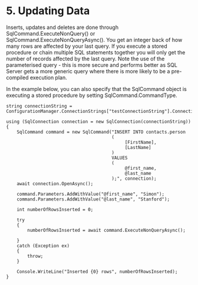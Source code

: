 # 5\. Updating Data

Inserts, updates and deletes are done through SqlCommand.ExecuteNonQuery() or
SqlCommand.ExecuteNonQueryAsync(). You get an integer back of how many rows
are affected by your last query. If you execute a stored procedure or chain
multiple SQL statements together you will only get the number of records
affected by the last query. Note the use of the parameterised query - this is
more secure and performs better as SQL Server gets a more generic query where
there is more likely to be a pre-compiled execution plan.  

In the example below, you can also specify that the SqlCommand object is
executing a stored procedure by setting SqlCommand.CommandType.

    string connectionString = ConfigurationManager.ConnectionStrings["testConnectionString"].ConnectionString;
    
    using (SqlConnection connection = new SqlConnection(connectionString))
    {
        SqlCommand command = new SqlCommand("INSERT INTO contacts.person
                                            (
                                                 [FirstName],
                                                 [LastName]
                                            )
                                            VALUES
                                            (
                                                 @first_name,
                                                 @last_name
                                            );", connection);
        await connection.OpenAsync();
    
        command.Parameters.AddWithValue("@first_name", "Simon");
        command.Parameters.AddWithValue("@last_name", "Stanford");
    
        int numberOfRowsInserted = 0;
    
        try
        {
            numberOfRowsInserted = await command.ExecuteNonQueryAsync();
    
        }
        catch (Exception ex)
        {
            throw;
        }
    
        Console.WriteLine("Inserted {0} rows", numberOfRowsInserted);
    }

<!--stackedit_data:
eyJoaXN0b3J5IjpbLTExODQ0Mzc1OThdfQ==
-->